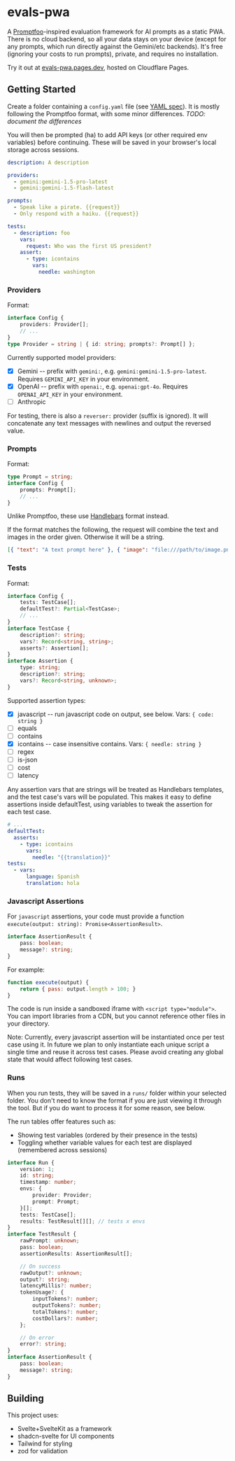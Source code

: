 # evals-pwa

A [Promptfoo](https://www.promptfoo.dev/docs/intro)-inspired evaluation framework for AI prompts as a static PWA. There is no cloud backend, so all your data stays on your device (except for any prompts, which run directly against the Gemini/etc backends). It's free (ignoring your costs to run prompts), private, and requires no installation.

Try it out at [evals-pwa.pages.dev](https://evals-pwa.pages.dev/), hosted on Cloudflare Pages.

## Getting Started

Create a folder containing a `config.yaml` file (see [YAML spec](https://yaml.org/)). It is mostly following the Promptfoo format, with some minor differences. _TODO: document the differences_

You will then be prompted (ha) to add API keys (or other required env variables) before continuing. These will be saved in your browser's local storage across sessions.

```yaml
description: A description

providers:
  - gemini:gemini-1.5-pro-latest
  - gemini:gemini-1.5-flash-latest

prompts:
  - Speak like a pirate. {{request}}
  - Only respond with a haiku. {{request}}

tests:
  - description: foo
    vars:
      request: Who was the first US president?
    assert:
      - type: icontains
        vars:
          needle: washington
```

### Providers

Format:

```typescript
interface Config {
	providers: Provider[];
	// ...
}
type Provider = string | { id: string; prompts?: Prompt[] };
```

Currently supported model providers:

- [x] Gemini -- prefix with `gemini:`, e.g. `gemini:gemini-1.5-pro-latest`. Requires `GEMINI_API_KEY` in your environment.
- [x] OpenAI -- prefix with `openai:`, e.g. `openai:gpt-4o`. Requires `OPENAI_API_KEY` in your environment.
- [ ] Anthropic

For testing, there is also a `reverser:` provider (suffix is ignored). It will concatenate any text messages with newlines and output the reversed value.

### Prompts

Format:

```typescript
type Prompt = string;
interface Config {
	prompts: Prompt[];
	// ...
}
```

Unlike Promptfoo, these use [Handlebars](https://handlebarsjs.com/) format instead.

If the format matches the following, the request will combine the text and images in the order given. Otherwise it will be a string.

```json
[{ "text": "A text prompt here" }, { "image": "file:///path/to/image.png" }]
```

### Tests

Format:

```typescript
interface Config {
	tests: TestCase[];
	defaultTest?: Partial<TestCase>;
	// ...
}
interface TestCase {
	description?: string;
	vars?: Record<string, string>;
	asserts?: Assertion[];
}
interface Assertion {
	type: string;
	description?: string;
	vars?: Record<string, unknown>;
}
```

Supported assertion types:

- [x] javascript -- run javascript code on output, see below. Vars: `{ code: string }`
- [ ] equals
- [ ] contains
- [x] icontains -- case insensitive contains. Vars: `{ needle: string }`
- [ ] regex
- [ ] is-json
- [ ] cost
- [ ] latency

Any assertion vars that are strings will be treated as Handlebars templates, and the test case's vars will be populated.
This makes it easy to define assertions inside defaultTest, using variables to tweak the assertion for each test case.

```yaml
# ...
defaultTest:
  asserts:
	- type: icontains
	  vars:
	    needle: "{{translation}}"
tests:
  - vars:
      language: Spanish
	  translation: hola
```

### Javascript Assertions

For `javascript` assertions, your code must provide a function `execute(output: string): Promise<AssertionResult>`.

```typescript
interface AssertionResult {
	pass: boolean;
	message?: string;
}
```

For example:

```js
function execute(output) {
	return { pass: output.length > 100; }
}
```

The code is run inside a sandboxed iframe with `<script type="module">`. You can import libraries from a CDN, but you cannot reference other files in your directory.

Note: Currently, every javascript assertion will be instantiated once per test case using it. In future we plan to only instantiate each unique script a single time and reuse it across test cases. Please avoid creating any global state that would affect following test cases.

### Runs

When you run tests, they will be saved in a `runs/` folder within your selected folder.
You don't need to know the format if you are just viewing it through the tool. But if you do want
to process it for some reason, see below.

The run tables offer features such as:

- Showing test variables (ordered by their presence in the tests)
- Toggling whether variable values for each test are displayed (remembered across sessions)

```typescript
interface Run {
	version: 1;
	id: string;
	timestamp: number;
	envs: {
		provider: Provider;
		prompt: Prompt;
	}[];
	tests: TestCase[];
	results: TestResult[][]; // tests x envs
}
interface TestResult {
	rawPrompt: unknown;
	pass: boolean;
	assertionResults: AssertionResult[];

	// On success
	rawOutput?: unknown;
	output?: string;
	latencyMillis?: number;
	tokenUsage?: {
		inputTokens?: number;
		outputTokens?: number;
		totalTokens?: number;
		costDollars?: number;
	};

	// On error
	error?: string;
}
interface AssertionResult {
	pass: boolean;
	message?: string;
}
```

## Building

This project uses:

- Svelte+SvelteKit as a framework
- shadcn-svelte for UI components
- Tailwind for styling
- zod for validation
